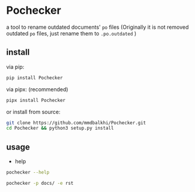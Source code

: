 # Pochecker

a tool to rename outdated documents' `po` files (Originally it is not removed outdated `po` files, just rename them to `.po.outdated` )

## install

via pip:

```sh
pip install Pochecker
```

via pipx: (recommended)

```sh
pipx install Pochecker
```

or install from source:

```sh
git clone https://github.com/mmdbalkhi/Pochecker.git
cd Pochecker && python3 setup.py install
```

## usage

- help

```sh
pochecker --help
```

```sh
pochecker -p docs/ -e rst
```
